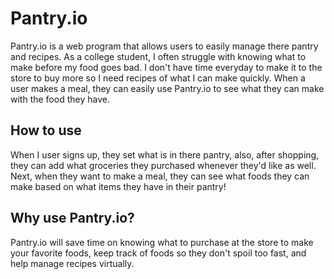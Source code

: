 # Pantry.io
Pantry.io is a web program that allows users to easily manage there pantry and recipes. 
As a college student, I often struggle with knowing what to make before my food goes bad. I don't have time everyday to make it to the store to buy more so I need recipes of what I can make quickly. 
When a user makes a meal, they can easily use Pantry.io to see what they can make with the food they have. 
## How to use
When I user signs up, they set what is in there pantry, also, after shopping, they can add what groceries they purchased whenever they'd like as well. Next, when they want to make a meal, they can see what foods they can make based on what items they have in their pantry!
## Why use Pantry.io?
Pantry.io will save time on knowing what to purchase at the store to make your favorite foods, keep track of foods so they don't spoil too fast, and help manage recipes virtually. 
